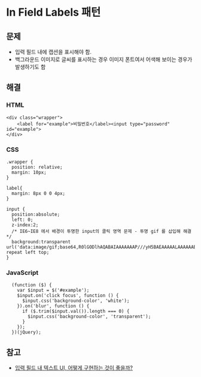 In Field Labels 패턴
==================

## 문제
* 입력 필드 내에 캡션을 표시해야 함.
* 백그라운드 이미지로 글씨를 표시하는 경우 이미지 폰트여서 어색해 보이는 경우가 발생하기도 함

## 해결

### HTML
	<div class="wrapper">
		<label for="example">비밀번호</label><input type="password" id="example">
	</div>

### CSS
    .wrapper {
      position: relative;
      margin: 10px;
    }

    label{
      margin: 8px 0 0 4px;
    }

    input {
      position:absolute;
      left: 0;
      z-index:2;
      /* IE6~IE8 에서 배경이 투명한 input의 클릭 영역 문제 - 투명 gif 를 삽입해 해결 */
      background:transparent url('data:image/gif;base64,R0lGODlhAQABAIAAAAAAAP///yH5BAEAAAAALAAAAAABAAEAAAIBRAA7') repeat left top;
    }

### JavaScript

      (function ($) {
        var $input = $('#example');
        $input.on('click focus', function () {
          $input.css('background-color', 'white');
        }).on('blur', function () {
          if ($.trim($input.val()).length === 0) {
            $input.css('background-color', 'transparent');
          }
        });
      })(jQuery);

## 참고
* [입력 필드 내 텍스트 UI, 어떻게 구현하는 것이 좋을까?](http://elegantcoder.com/label-ui)